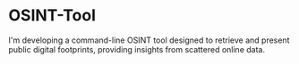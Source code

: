 # OSINT-Tool
I'm developing a command-line OSINT tool designed to retrieve and present public digital footprints, providing insights from scattered online data.
